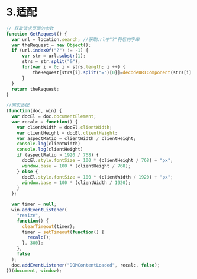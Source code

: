 # 3.适配

```js
// 获取请求页面的参数
function GetRequest() {
  var url = location.search; //获取url中"?"符后的字串
  var theRequest = new Object();
  if (url.indexOf("?") != -1) {
      var str = url.substr(1);
      strs = str.split("&");
      for(var i = 0; i < strs.length; i ++) {
          theRequest[strs[i].split("=")[0]]=decodeURIComponent(strs[i].split("=")[1]);
      }
  }
  return theRequest;
}

//网页适配
(function(doc, win) {
  var docEl = doc.documentElement;
  var recalc = function() {
    var clientWidth = docEl.clientWidth;
    var clientHeight = docEl.clientHeight;
    var aspectRatio = clientWidth / clientHeight;
    console.log(clientWidth)
    console.log(clientHeight)
    if (aspectRatio > 1920 / 768) {
      docEl.style.fontSize = 100 * (clientHeight / 768) + "px";
      window.base = 100 * (clientHeight / 768);
    } else {
      docEl.style.fontSize = 100 * (clientWidth / 1920) + "px";
      window.base = 100 * (clientWidth / 1920);
    }
  };

  var timer = null;
  win.addEventListener(
    "resize",
    function() {
      clearTimeout(timer);
      timer = setTimeout(function() {
        recalc();
      }, 300);
    },
    false
  );
  doc.addEventListener("DOMContentLoaded", recalc, false);
})(document, window);
```

<!-- if (aspectRatio > 1280 / 960) {
  docEl.style.fontSize = 100 * (clientHeight / 960) + "px";
  window.base = 100 * (clientHeight / 960);
} else {
  docEl.style.fontSize = 100 * (clientWidth / 1280) + "px";
  window.base = 100 * (clientWidth / 1280);
} -->

<!-- 判断访问的环境,指定的环境才设置domain
var source_from = GetRequest().from;
if(source_from === "webroom"|| source_from === "playback"){
  document.domain = "koolearn.com";
} -->